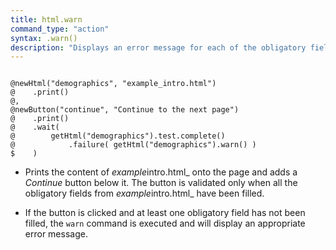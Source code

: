```yaml
---
title: html.warn
command_type: "action"
syntax: .warn()
description: "Displays an error message for each of the obligatory fields from the HTML document that have not been filled yet. See the IBEX documentation about the Form controller for a discussion of how fields are set as obligatory."
---
```


<!--more-->

<pre><code class="language-diff-javascript diff-highlight try-true">
@newHtml("demographics", "example_intro.html")
@    .print()
@,
@newButton("continue", "Continue to the next page")
@    .print()
@    .wait(
@        getHtml("demographics").test.complete()
@            .failure( getHtml("demographics").warn() )
$    )
</code></pre>

+ Prints the content of *example*intro.html_ onto the page and adds a *Continue* button below it. The button is validated only when all the obligatory fields from *example*intro.html_ have been filled.

+ If the button is clicked and at least one obligatory field has not been filled, the `warn` command is executed and will display an appropriate error message.		
